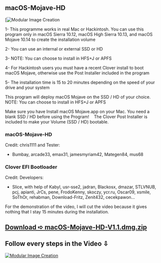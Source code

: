 ## macOS-Mojave-HD
[![Modular Image Creation](https://i25.servimg.com/u/f25/18/50/18/69/applet11.png)

1- This programme works in real Mac or Hackintosh.
You can use this program only in macOS Sierra 10.12, macOS High Sierra 10.13, and macOS Mojave 10.14 to create the installation volume

2- You can use an internal or external SSD or HD

3- NOTE: You can choose to install in HFS+J or APFS

4- For Hackintosh users you must have a recent Clover install to boot macOS Mojave, otherwise use the Post Installer included in the program

5- The installation time is 15 to 20 minutes depending on the speed of your drive and your system

This program will deploy macOS Mojave on the SSD / HD of your choice.
NOTE: You can choose to install in HFS+J or APFS

Make sure you have Install macOS Mojave.app on your Mac.
You need a blank SSD / HD before using the Program!
   
The Clover Post Installer is included to make your Volume (SSD / HD) bootable.


### macOS-Mojave-HD
Credit: chris1111 and Tester: 
- Bumbay, arcade33, emax31, jamesmyriam42, Mategen84, mus68


### Clover EFI Bootloader 
Credit: Developers:
- Slice, with help of Kabyl, usr-sse2, jadran, Blackosx, dmazar, STLVNUB, pcj, apianti, JrCs, pene, FrodoKenny, skoczy, ycr.ru, Oscar09, xsmile, SoThOr, rehabman, Download-Fritz, Zenit432, cecekpawon…
 

For the demonstration of the video, I will cut the video because it gives nothing that I stay 15 minutes during the installation.

## [Download ➪ macOS-Mojave-HD-V1.1.dmg.zip](https://github.com/chris1111/HP-Probook-EliteBook-Package-Creator/releases/tag/V-2)

## Follow every steps in the Video ⇩
[![Modular Image Creation](https://i25.servimg.com/u/f25/18/50/18/69/captur86.png)]()

